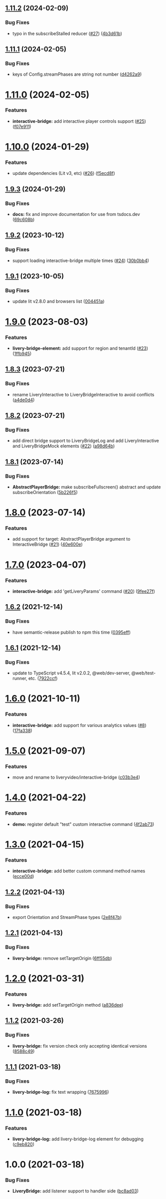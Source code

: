 ## [1.11.2](https://github.com/liveryvideo/interactive-bridge/compare/v1.11.1...v1.11.2) (2024-02-09)


### Bug Fixes

* typo in the subscribeStalled reducer ([#27](https://github.com/liveryvideo/interactive-bridge/issues/27)) ([4b3d61b](https://github.com/liveryvideo/interactive-bridge/commit/4b3d61bf38b652a1b50bd9da9b589da3859131c8))

## [1.11.1](https://github.com/liveryvideo/interactive-bridge/compare/v1.11.0...v1.11.1) (2024-02-05)


### Bug Fixes

* keys of Config.streamPhases are string not number ([d4262a9](https://github.com/liveryvideo/interactive-bridge/commit/d4262a93740cd501cfa21b4d3c808aaf62cb71f4))

# [1.11.0](https://github.com/liveryvideo/interactive-bridge/compare/v1.10.0...v1.11.0) (2024-02-05)


### Features

* **interactive-bridge:** add interactive player controls support ([#25](https://github.com/liveryvideo/interactive-bridge/issues/25)) ([f07e911](https://github.com/liveryvideo/interactive-bridge/commit/f07e9115e736a6072e9fe693bea63a22414c550a))

# [1.10.0](https://github.com/liveryvideo/interactive-bridge/compare/v1.9.3...v1.10.0) (2024-01-29)


### Features

* update dependencies (Lit v3, etc) ([#26](https://github.com/liveryvideo/interactive-bridge/issues/26)) ([f5ecd8f](https://github.com/liveryvideo/interactive-bridge/commit/f5ecd8f41f0d12903c43e7bea22a311c47d8e386))

## [1.9.3](https://github.com/liveryvideo/interactive-bridge/compare/v1.9.2...v1.9.3) (2024-01-29)


### Bug Fixes

* **docs:** fix and improve documentation for use from tsdocs.dev ([69c608b](https://github.com/liveryvideo/interactive-bridge/commit/69c608b1bd990eb8ef742e86b44fe949813137c7))

## [1.9.2](https://github.com/liveryvideo/interactive-bridge/compare/v1.9.1...v1.9.2) (2023-10-12)


### Bug Fixes

* support loading interactive-bridge multiple times ([#24](https://github.com/liveryvideo/interactive-bridge/issues/24)) ([30b0bb4](https://github.com/liveryvideo/interactive-bridge/commit/30b0bb476dd54712bbdd5df0cc9f92c9f9db3a33))

## [1.9.1](https://github.com/liveryvideo/interactive-bridge/compare/v1.9.0...v1.9.1) (2023-10-05)


### Bug Fixes

* update lit v2.8.0 and browsers list ([004451a](https://github.com/liveryvideo/interactive-bridge/commit/004451a52b1ae1427afa10e5e6235ebd5289a6e4))

# [1.9.0](https://github.com/liveryvideo/interactive-bridge/compare/v1.8.3...v1.9.0) (2023-08-03)


### Features

* **livery-bridge-element:** add support for region and tenantId ([#23](https://github.com/liveryvideo/interactive-bridge/issues/23)) ([1ffb945](https://github.com/liveryvideo/interactive-bridge/commit/1ffb94537d98374ef81dad947ac4d52d394d1aa7))

## [1.8.3](https://github.com/liveryvideo/interactive-bridge/compare/v1.8.2...v1.8.3) (2023-07-21)


### Bug Fixes

* rename LiveryInteractive to LiveryBridgeInteractive to avoid conflicts ([a4de0d4](https://github.com/liveryvideo/interactive-bridge/commit/a4de0d49e79d1a9fdc3f422df2fce42e61fe2c5f))

## [1.8.2](https://github.com/liveryvideo/interactive-bridge/compare/v1.8.1...v1.8.2) (2023-07-21)


### Bug Fixes

* add direct bridge support to LiveryBridgeLog and add LiveryInteractive and LiveryBridgeMock elements ([#22](https://github.com/liveryvideo/interactive-bridge/issues/22)) ([a98d64b](https://github.com/liveryvideo/interactive-bridge/commit/a98d64ba9fdd46458496a0119705de52b645fe3b))

## [1.8.1](https://github.com/liveryvideo/interactive-bridge/compare/v1.8.0...v1.8.1) (2023-07-14)


### Bug Fixes

* **AbstractPlayerBridge:** make subscribeFullscreen() abstract and update subscribeOrientation ([5b226f5](https://github.com/liveryvideo/interactive-bridge/commit/5b226f5cd5b6e2500c161fd822f9e651e5d43983))

# [1.8.0](https://github.com/liveryvideo/interactive-bridge/compare/v1.7.0...v1.8.0) (2023-07-14)


### Features

* add support for target: AbstractPlayerBridge argument to InteractiveBridge ([#21](https://github.com/liveryvideo/interactive-bridge/issues/21)) ([40e600e](https://github.com/liveryvideo/interactive-bridge/commit/40e600e269460a3c53fad5fc9ef302effee0f15f))

# [1.7.0](https://github.com/liveryvideo/interactive-bridge/compare/v1.6.2...v1.7.0) (2023-04-07)


### Features

* **interactive-bridge:** add 'getLiveryParams' command ([#20](https://github.com/liveryvideo/interactive-bridge/issues/20)) ([9fee27f](https://github.com/liveryvideo/interactive-bridge/commit/9fee27f263740d730ca61b34f93cbef4fc0ab587))

## [1.6.2](https://github.com/liveryvideo/interactive-bridge/compare/v1.6.1...v1.6.2) (2021-12-14)


### Bug Fixes

* have semantic-release publish to npm this time ([0395eff](https://github.com/liveryvideo/interactive-bridge/commit/0395eff550ff93bab4497848a82efe21962b9544))

## [1.6.1](https://github.com/liveryvideo/interactive-bridge/compare/v1.6.0...v1.6.1) (2021-12-14)


### Bug Fixes

* update to TypeScript v4.5.4, lit v2.0.2, @web/dev-server, @web/test-runner, etc. ([7922ccf](https://github.com/liveryvideo/interactive-bridge/commit/7922ccfa45a9be4127928776201bd2bcbf648ee5))

# [1.6.0](https://github.com/liveryvideo/interactive-bridge/compare/v1.5.0...v1.6.0) (2021-10-11)


### Features

* **interactive-bridge:** add support for various analytics values ([#8](https://github.com/liveryvideo/interactive-bridge/issues/8)) ([17fa338](https://github.com/liveryvideo/interactive-bridge/commit/17fa338c8fda3be6b0fec0fc013557e9c727d16d))

# [1.5.0](https://github.com/liveryvideo/interactive-bridge/compare/v1.4.0...v1.5.0) (2021-09-07)


### Features

* move and rename to liveryvideo/interactive-bridge ([c03b3e4](https://github.com/liveryvideo/interactive-bridge/commit/c03b3e4f63adecb7a034d7ef6af0d31e89cac216))

# [1.4.0](https://github.com/exmg/livery-interactive/compare/v1.3.0...v1.4.0) (2021-04-22)


### Features

* **demo:** register default "test" custom interactive command ([4f2ab73](https://github.com/exmg/livery-interactive/commit/4f2ab730855e8e764a6f4fc29cc1a9e290921aac))

# [1.3.0](https://github.com/exmg/livery-interactive/compare/v1.2.2...v1.3.0) (2021-04-15)


### Features

* **interactive-bridge:** add better custom command method names ([ecce00d](https://github.com/exmg/livery-interactive/commit/ecce00de8abb68f1d4e70c1246df4ef549441b8b))

## [1.2.2](https://github.com/exmg/livery-interactive/compare/v1.2.1...v1.2.2) (2021-04-13)


### Bug Fixes

* export Orientation and StreamPhase types ([2e8f47b](https://github.com/exmg/livery-interactive/commit/2e8f47b0dda7df4c7d015b154005f40175b59e20))

## [1.2.1](https://github.com/exmg/livery-interactive/compare/v1.2.0...v1.2.1) (2021-04-13)


### Bug Fixes

* **livery-bridge:** remove setTargetOrigin ([6ff55db](https://github.com/exmg/livery-interactive/commit/6ff55dbd884f4b674634746fbb101539d0b144c8))

# [1.2.0](https://github.com/exmg/livery-interactive/compare/v1.1.2...v1.2.0) (2021-03-31)


### Features

* **livery-bridge:** add setTargetOrigin method ([a836dee](https://github.com/exmg/livery-interactive/commit/a836dee2b356ea9c6d033185bc9392342fec1500))

## [1.1.2](https://github.com/exmg/livery-interactive/compare/v1.1.1...v1.1.2) (2021-03-26)


### Bug Fixes

* **livery-bridge:** fix version check only accepting identical versions ([8588c49](https://github.com/exmg/livery-interactive/commit/8588c49ac0751f7ca4b94be2866c3818cb00daee))

## [1.1.1](https://github.com/exmg/livery-interactive/compare/v1.1.0...v1.1.1) (2021-03-18)


### Bug Fixes

* **livery-bridge-log:** fix text wrapping ([7675996](https://github.com/exmg/livery-interactive/commit/7675996bce22741945f6ba0fe3230d8300de0615))

# [1.1.0](https://github.com/exmg/livery-interactive/compare/v1.0.0...v1.1.0) (2021-03-18)


### Features

* **livery-bridge-log:** add livery-bridge-log element for debugging ([c9eb820](https://github.com/exmg/livery-interactive/commit/c9eb82011e1a74336c30a5cd7a73ae544bc22f27))

# 1.0.0 (2021-03-18)


### Bug Fixes

* **LiveryBridge:** add listener support to handler side ([bc8ad03](https://github.com/exmg/livery-interactive/commit/bc8ad03a7f159520913e4a2424f608c4d74fe4bc))
